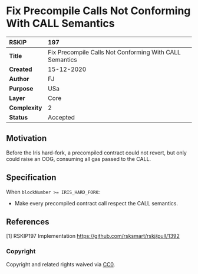 # Fix Precompile Calls Not Conforming With CALL Semantics

|RSKIP          |197           |
| :------------ |:-------------|
|**Title**      | Fix Precompile Calls Not Conforming With CALL Semantics |
|**Created**    |15-12-2020 |
|**Author**     |FJ |
|**Purpose**    |USa |
|**Layer**      |Core |
|**Complexity** |2 |
|**Status**     |Accepted |

## Motivation

Before the Iris hard-fork, a precompiled contract could not revert, but only could raise an OOG, consuming all gas passed to the CALL.

## Specification

When `blockNumber >= IRIS_HARD_FORK`: 
- Make every precompiled contract call respect the CALL semantics.

## References

[1] RSKIP197 Implementation https://github.com/rsksmart/rskj/pull/1392

### Copyright

Copyright and related rights waived via [CC0](https://creativecommons.org/publicdomain/zero/1.0/).
